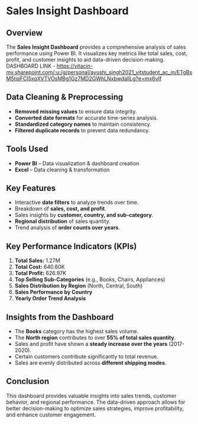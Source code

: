 # Sales Insight Dashboard

## Overview
The **Sales Insight Dashboard** provides a comprehensive analysis of sales performance using Power BI. It visualizes key metrics like total sales, cost, profit, and customer insights to aid data-driven decision-making.
DASHBOARD LINK  - https://vitacin-my.sharepoint.com/:u:/g/personal/ayushi_singh2021_vitstudent_ac_in/ETgBsM5tqjFCl5xqXVTVOsMBg1Gz7MD2GWhLNxbwdallLg?e=mx6vIf

## Data Cleaning & Preprocessing
- **Removed missing values** to ensure data integrity.
- **Converted date formats** for accurate time-series analysis.
- **Standardized category names** to maintain consistency.
- **Filtered duplicate records** to prevent data redundancy.

## Tools Used
- **Power BI** – Data visualization & dashboard creation
- **Excel** – Data cleaning & transformation

## Key Features
- Interactive **date filters** to analyze trends over time.
- Breakdown of **sales, cost, and profit**.
- Sales insights by **customer, country, and sub-category**.
- **Regional distribution** of sales quantity.
- Trend analysis of **order counts over years**.

## Key Performance Indicators (KPIs)
1. **Total Sales:** 1.27M
2. **Total Cost:** 640.60K
3. **Total Profit:** 626.97K
4. **Top Selling Sub-Categories** (e.g., Books, Chairs, Appliances)
5. **Sales Distribution by Region** (North, Central, South)
6. **Sales Performance by Country**
7. **Yearly Order Trend Analysis**

## Insights from the Dashboard
- The **Books** category has the highest sales volume.
- The **North region** contributes to over **55% of total sales quantity**.
- Sales and profit have shown a **steady increase over the years** (2017-2020).
- Certain customers contribute significantly to total revenue.
- Sales are evenly distributed across **different shipping modes**.

## Conclusion

This dashboard provides valuable insights into sales trends, customer behavior, and regional performance. The data-driven approach allows for better decision-making to optimize sales strategies, improve profitability, and enhance customer engagement.


